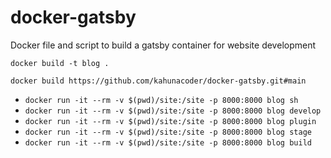 # docker-gatsby

Docker file and script to build a gatsby container for website development

```docker build -t blog .```

```docker build https://github.com/kahunacoder/docker-gatsby.git#main```


* ```docker run -it --rm -v $(pwd)/site:/site -p 8000:8000 blog sh```
* ```docker run -it --rm -v $(pwd)/site:/site -p 8000:8000 blog develop```
* ```docker run -it --rm -v $(pwd)/site:/site -p 8000:8000 blog plugin```
* ```docker run -it --rm -v $(pwd)/site:/site -p 8000:8000 blog stage```
* ```docker run -it --rm -v $(pwd)/site:/site -p 8000:8000 blog build```
